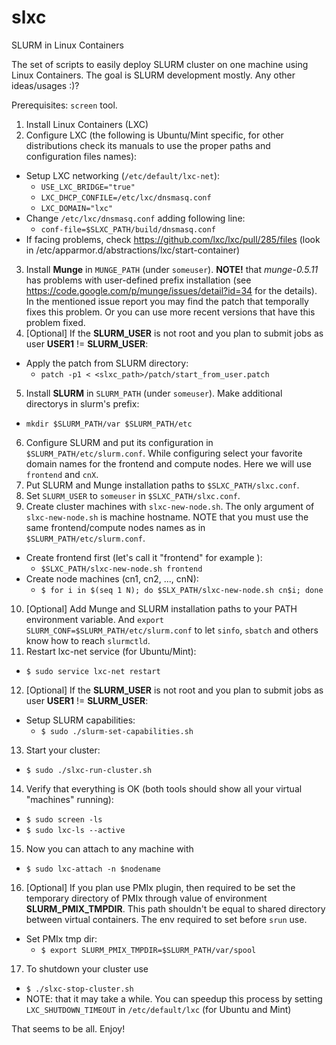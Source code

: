 slxc
====

SLURM in Linux Containers

The set of scripts to easily deploy SLURM cluster on one machine using Linux Containers.
The goal is SLURM development mostly. Any other ideas/usages :)?

Prerequisites: `screen` tool.

1. Install Linux Containers (LXC)
2. Configure LXC (the following is Ubuntu/Mint specific, for other distributions check its manuals to use the proper paths and configuration files names):
  - Setup LXC networking (`/etc/default/lxc-net`): 
    * `USE_LXC_BRIDGE="true"`
    * `LXC_DHCP_CONFILE=/etc/lxc/dnsmasq.conf`
    * `LXC_DOMAIN="lxc"`
  - Change `/etc/lxc/dnsmasq.conf` adding following line:
    * `conf-file=$SLXC_PATH/build/dnsmasq.conf`
  - If facing problems, check https://github.com/lxc/lxc/pull/285/files (look in /etc/apparmor.d/abstractions/lxc/start-container)
3. Install **Munge** in `MUNGE_PATH` (under `someuser`). **NOTE!** that *munge-0.5.11* has problems with user-defined prefix installation (see https://code.google.com/p/munge/issues/detail?id=34 for the details). In the mentioned issue report you may find the patch that temporally fixes this problem. Or you can use more recent versions that have this problem fixed.
4. [Optional] If the **SLURM_USER** is not root and you plan to submit jobs as user **USER1** != **SLURM_USER**:
  - Apply the patch from SLURM directory:
    * `patch -p1 < <slxc_path>/patch/start_from_user.patch`
5. Install **SLURM** in `SLURM_PATH` (under `someuser`). Make additional directorys in slurm's prefix: 
  - `mkdir $SLURM_PATH/var $SLURM_PATH/etc`
6. Configure SLURM and put its configuration in `$SLURM_PATH/etc/slurm.conf`. While configuring select your favorite domain names for the frontend and compute nodes. Here we will use `frontend` and `cnX`.
7. Put SLURM and Munge installation paths to `$SLXC_PATH/slxc.conf`.
8. Set `SLURM_USER` to `someuser` in `$SLXC_PATH/slxc.conf`.
9. Create cluster machines with `slxc-new-node.sh`. The only argument of `slxc-new-node.sh` is machine hostname. NOTE that you must use the same frontend/compute nodes names as in `$SLURM_PATH/etc/slurm.conf`.
  - Create frontend first (let's call it "frontend" for example ):
    * `$SLXC_PATH/slxc-new-node.sh frontend`
  - Create node machines (cn1, cn2, ..., cnN):
    * `$ for i in $(seq 1 N); do $SLX_PATH/slxc-new-node.sh cn$i; done`
10. [Optional] Add Munge and SLURM installation paths to your PATH environment variable.
    And `export SLURM_CONF=$SLURM_PATH/etc/slurm.conf` to let `sinfo`, `sbatch`
    and others know how to reach `slurmctld`.
11. Restart lxc-net service (for Ubuntu/Mint):
  - `$ sudo service lxc-net restart`
12. [Optional] If the **SLURM_USER** is not root and you plan to submit jobs as user **USER1** != **SLURM_USER**:
  - Setup SLURM capabilities:
    * `$ sudo ./slurm-set-capabilities.sh`
13. Start your cluster:
  - `$ sudo ./slxc-run-cluster.sh`
14. Verify that everything is OK (both tools should show all your virtual "machines" running):
  - `$ sudo screen -ls`
  - `$ sudo lxc-ls --active`
15. Now you can attach to any machine with
  - `$ sudo lxc-attach -n $nodename`
16. [Optional] If you plan use PMIx plugin, then required to be set the temporary directory of PMIx through value of environment **SLURM_PMIX_TMPDIR**. This path shouldn't be equal to shared directory between virtual containers. The env required to set before `srun` use.
  - Set PMIx tmp dir:
    * `$ export SLURM_PMIX_TMPDIR=$SLURM_PATH/var/spool`
17. To shutdown your cluster use
  - `$ ./slxc-stop-cluster.sh`
  - NOTE: that it may take a while. You can speedup this process by setting
`LXC_SHUTDOWN_TIMEOUT` in `/etc/default/lxc` (for Ubuntu and Mint)

That seems to be all. Enjoy!
